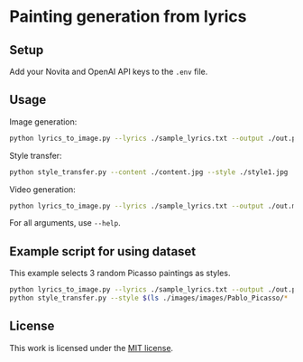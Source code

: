 # Painting generation from lyrics

## Setup
Add your Novita and OpenAI API keys to the `.env` file.

## Usage
Image generation:
```bash
python lyrics_to_image.py --lyrics ./sample_lyrics.txt --output ./out.png
```

Style transfer:
```bash
python style_transfer.py --content ./content.jpg --style ./style1.jpg ./style2.jpg ... --output ./out.jpg
```

Video generation:
```bash
python lyrics_to_image.py --lyrics ./sample_lyrics.txt --output ./out.mp4
```

For all arguments, use `--help`.

## Example script for using dataset
This example selects 3 random Picasso paintings as styles.
```bash
python lyrics_to_image.py --lyrics ./sample_lyrics.txt --output ./out.png --artist "Pablo Picasso"
python style_transfer.py --style $(ls ./images/images/Pablo_Picasso/* | shuf | head -n 3) --content content/painting_from_lyrics.png --output output/temp.jpg --steps 200
```

## License
This work is licensed under the [MIT license](./LICENSE).
